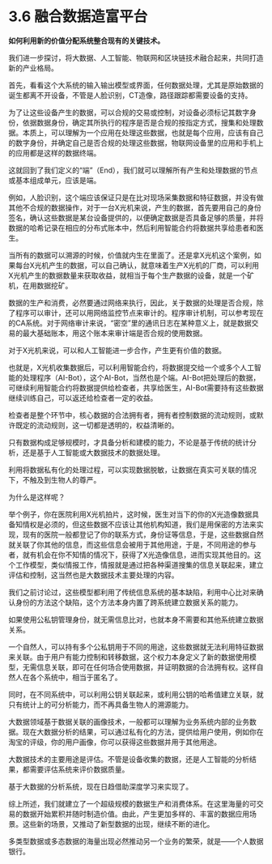 # 3.6 融合数据造富平台

**如何利用新的价值分配系统整合现有的关键技术。**

我们进一步探讨，将大数据、人工智能、物联网和区块链技术融合起来，共同打造新的产业格局。

首先，看看这个大系统的输入输出模型或界面，任何数据处理，尤其是原始数据的诞生都离不开设备，不管是人脸识别，CT造像，路径跟踪都需要设备的支持。

为了让这些设备产生的数据，可以合规的交易或控制，对设备必须标记其数字身份，依据数据身份，确定其所执行的程序是否是合规的按指定方式，搜集和处理数据。本质上，可以理解为一个应用在处理这些数据，也就是每个应用，应该有自己的数字身份，并确定自己是否合规的处理这些数据，物联网设备里的应用和手机上的应用都是这样的数据终端。

这就回到了我们定义的“端”（End），我们就可以理解所有产生和处理数据的节点或基本组成单元，应该是端。

例如，人脸识别，这个端应该保证只是在比对现场采集数据和特征数据，并没有做其他不合规的数据操作，对于一台X光机来说，产生的数据，首先要用自己的身份签名，确认这些数据是某台设备提供的，以便确定数据是否具备足够的质量，并将数据的哈希记录在相应的分布式账本中，然后利用智能合约将数据共享给患者和医生。

当所有的数据可以溯源的时候，价值就内生在里面了。还是拿X光机这个案例，如果每台X光机产生的数据，可以自己确认，就意味着生产X光机的厂商，可以利用X光机产生的数据数量来获取收益，就相当于每个生产数据的设备，就是一个矿机，在用数据挖矿。

数据的生产和消费，必然要通过网络来执行，因此，关于数据的处理是否合规，除了程序可以审计，还可以用网络监控节点来审计的。程序审计机制，可以参考现在的CA系统。对于网络审计来说，“密空”里的通讯日志在某种意义上，就是数据交易的最大基础账本，用这个账本来审计端是否合规的使用数据。

对于X光机来说，可以和人工智能进一步合作，产生更有价值的数据。

也就是，X光机收集数据后，可以利用智能合约，将数据提交给一个或多个人工智能的处理程序（AI-Bot），这个AI-Bot，当然也是个端。AI-Bot把处理后的数据，可继续利用智能合约将数据提供给检查者，共享给医生，AI-Bot需要持有这些数据继续训练自己，可以返还给检查者一定的收益。

检查者是整个环节中，核心数据的合法拥有者，拥有者控制数据的流动规则，或默许既定的流动规则，这一切都是透明的，权益清晰的。

只有数据构成足够规模时，才具备分析和建模的能力，不论是基于传统的统计分析，还是基于人工智能或大数据技术的数据处理。

利用将数据私有化的处理过程，可以实现数据脱敏，让数据在真实可关联的情况下，不触及到生物人的尊严。

为什么是这样呢？

举个例子，你在医院利用X光机拍片，这时候，医生对当下的你的X光造像数据具备知情权是必须的，但这些数据不应该让其他机构知道，我们是用保密的方法来实现，现有的医院一般都登记了你的联系方式，身份证等信息，于是，这些数据自然就关联了你其他的信息，而这些信息会被用于其他用途，于是，不同用途的参与者，就有机会在你不知情的情况下，获得了X光造像信息，进而实现其他目的。这个工作模型，类似情报工作，情报就是通过把各种渠道搜集的信息关联起来，建立评估和控制，这当然也是大数据技术主要处理的内容。

我们之前讨论过，这些模型都利用了传统信息系统的基本缺陷，利用中心比对来确认身份的方法这个缺陷，这个方法本身内置了跨系统建立数据关系的能力。

如果使用公私钥管理身份，就无需信息比对，也就本身不需要和其他系统建立数据关系。

一个自然人，可以持有多个公私钥用于不同的用途，这些数据就无法利用特征数据来关联。由于用户有能力控制和转移数据，这个权力本身定义了新的数据使用模型，无需信息关联，即可在任何场合使用数据，并证明数据的合法拥有权。这样自然人在各个系统中，相当于匿名了。

同时，在不同系统中，可以利用公钥关联起来，或利用公钥的哈希值建立关联，就只有统计上的可分析能力，而不再具备生物人的溯源能力。

大数据领域基于数据关联的画像技术，一般都可以理解为业务系统内部的业务数据。现在大数据分析的结果，可以通过私有化的方法，提供给用户使用，例如你在淘宝的评级，你的用户画像，你可以获得这些数据并用于其他用途。

大数据技术的主要用途是评估。不管是设备收集的数据，还是人工智能的分析结果，都需要评估系统来评价数据质量。

基于大数据的分析系统，现在日趋借助深度学习来实现了。

综上所述，我们就建立了一个超级规模的数据生产和消费体系。在这里海量的可交易的数据开始累积并随时制造价值。由此，产生更加多样的、丰富的数据应用场景。这些新的场景，又推动了新型数据的出现，继续不断的进化。

多类型数据或多态数据的海量出现必然推动另一个业务的繁荣，就是——个人数据银行。

